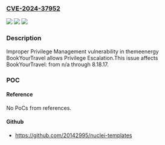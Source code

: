 ### [CVE-2024-37952](https://cve.mitre.org/cgi-bin/cvename.cgi?name=CVE-2024-37952)
![](https://img.shields.io/static/v1?label=Product&message=BookYourTravel&color=blue)
![](https://img.shields.io/static/v1?label=Version&message=n%2Fa&color=blue)
![](https://img.shields.io/static/v1?label=Vulnerability&message=CWE-269%20Improper%20Privilege%20Management&color=brighgreen)

### Description

Improper Privilege Management vulnerability in themeenergy BookYourTravel allows Privilege Escalation.This issue affects BookYourTravel: from n/a through 8.18.17.

### POC

#### Reference
No PoCs from references.

#### Github
- https://github.com/20142995/nuclei-templates

